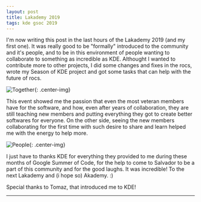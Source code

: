 ```yaml
---
layout: post
title: Lakademy 2019
tags: kde gsoc 2019
---
```


I'm now writing this post in the last hours of the Lakademy 2019 (and my first one).
It was really good to be "formally" introduced to the community and it's people, and
to be in this environment of people wanting to collaborate to something as incredible
as KDE. Althought I wanted to contribute more to other projects, I did some changes
and fixes in the rocs, wrote my Season of KDE project and got some tasks that can
help with the future of rocs.

![Together]({{site.url}}/assets/together.jpeg "Together"){: .center-img}

This event showed me the passion that even the most veteran members have for the 
software, and how, even after years of collaboration, they are still teaching new 
members and putting everything they got to create better softwares for everyone.
On the other side, seeing the new members collaborating for the first time with such
desire to share and learn helped me with the energy to help more.

![People]({{site.url}}/assets/people.jpg "People"){: .center-img}

I just have to thanks KDE for everything they provided to me during these
months of Google Summer of Code, for the help to come to Salvador to be a part of 
this community and for the good laughs. It was incredible! To the next Lakademy and
(i hope so) Akademy. :)

Special thanks to Tomaz, that introduced me to KDE!

---
